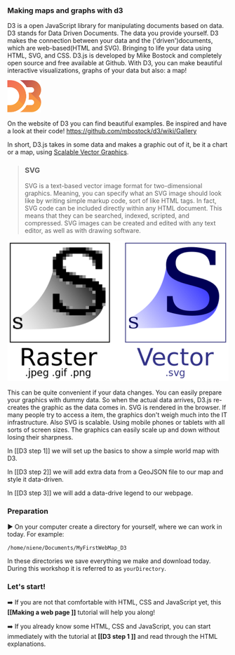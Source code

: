 ### Making maps and graphs with d3
D3 is a open JavaScript library for manipulating documents based on data. D3 stands for Data Driven Documents. The data you provide yourself. D3 makes the connection between your data and the ('driven')documents, which are web-based(HTML and SVG). Bringing to life your data using HTML, SVG, and CSS. D3.js is developed by Mike Bostock and completely open source and free available at Github. With D3, you can make beautiful interactive visualizations, graphs of your data but also: a map!

![D3-logo](img/d3-logo.png)

On the website of D3 you can find beautiful examples. Be inspired and have a look at their code! https://github.com/mbostock/d3/wiki/Gallery

In short, D3.js takes in some data and makes a graphic out of it, be it a chart or a map, using [Scalable Vector Graphics](https://en.wikipedia.org/wiki/Scalable_Vector_Graphics). 

> ### SVG
> SVG is a text-based vector image format for two-dimensional graphics. Meaning, you can specify what an SVG image should look like by writing simple markup code, sort of like HTML tags. In fact, SVG code can be included directly within any HTML document. This means that they can be searched, indexed, scripted, and compressed. SVG images can be created and edited with any text editor, as well as with drawing software.

![svg](img/Bitmap_VS_SVG.png)

This can be quite convenient if your data changes. You can easily prepare your graphics with dummy data. So when the actual data arrives, D3.js re-creates the graphic as the data comes in. SVG is rendered in the browser. If many people try to access a item, the graphics don't weigh much into the IT infrastructure. Also SVG is scalable. Using mobile phones or tablets with all sorts of screen sizes. The graphics can easily scale up and down without losing their sharpness.

In [[D3 step 1]] we will set up the basics to show a simple world map with D3.

In [[D3 step 2]] we will add extra data from a GeoJSON file to our map and style it data-driven. 

In [[D3 step 3]] we will add a data-drive legend to our webpage. 

### Preparation

:arrow_forward:  On your computer create a directory for yourself, where we can work in today. For example:

	/home/niene/Documents/MyFirstWebMap_D3

In these directories we save everything we make and download today. During this workshop it is referred to as `yourDirectory`.

### Let's start!  
:arrow_right: If you are not that comfortable with HTML, CSS and JavaScript yet, this **[[Making a web page ]]** tutorial will help you along!

:arrow_right: If you already know some HTML, CSS and JavaScript, you can start immediately with the tutorial at **[[D3 step 1 ]]** and read through the HTML explanations. 

